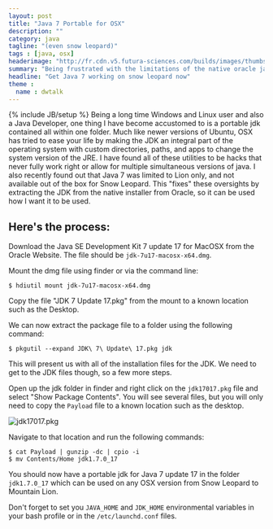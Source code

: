 ```yaml
---
layout: post
title: "Java 7 Portable for OSX"
description: ""
category: java
tagline: "(even snow leopard)"
tags : [java, osx]
headerimage: "http://fr.cdn.v5.futura-sciences.com/builds/images/thumbs/2/21b967d6d8_29240_station%20spatiale%201883_NASA%20Ames%20Research%20Center.jpg"
summary: "Being frustrated with the limitations of the native oracle java installer, I wanted to pull out the JDK and JRE to its own folder, creating a portable java runtime and developer kit"
headline: "Get Java 7 working on snow leopard now"
theme :
  name : dwtalk
---
```

{% include JB/setup %}
Being a long time Windows and Linux user and also a Java Developer, one thing I have become accustomed to is a portable jdk contained all within one folder.
Much like newer versions of Ubuntu, OSX has tried to ease your life by making the JDK an integral part of the operating system with custom directories, paths, and apps to change the system version of the JRE. I have found all of these utilities to be hacks that never fully work right or allow for multiple simultaneous versions of java. I also recently found out that Java 7 was limited to Lion only, and not available out of the box for Snow Leopard. This "fixes" these oversights by extracting the JDK from the native installer from Oracle, so it can be used how I want it to be used.

## Here's the process:
Download the Java SE Development Kit 7 update 17 for MacOSX from the Oracle Website. The file should be `jdk-7u17-macosx-x64.dmg`.

Mount the dmg file using finder or via the command line:

	$ hdiutil mount jdk-7u17-macosx-x64.dmg

Copy the file "JDK 7 Update 17.pkg" from the mount to a known location such as the Desktop.

We can now extract the package file to a folder using the following command:

	$ pkgutil --expand JDK\ 7\ Update\ 17.pkg jdk

This will present us with all of the installation files for the JDK. We need to get to the JDK files though, so a few more steps.

Open up the jdk folder in finder and right click on the `jdk17017.pkg` file and select "Show Package Contents".
You will see several files, but you will only need to copy the `Payload` file to a known location such as the desktop.

<div class="row text-center">
	<img src="{{ ASSET_PATH }}/img/r.png" class="" alt="jdk17017.pkg" />
</div>

Navigate to that location and run the following commands:

	$ cat Payload | gunzip -dc | cpio -i
	$ mv Contents/Home jdk1.7.0_17

You should now have a portable jdk for Java 7 update 17 in the folder `jdk1.7.0_17` which can be used on any OSX version from Snow Leopard to Mountain Lion.

Don't forget to set you `JAVA_HOME` and `JDK_HOME` environmental variables in your bash profile or in the `/etc/launchd.conf` files.




